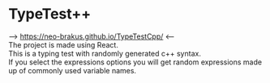 # TypeTest++

-->  https://neo-brakus.github.io/TypeTestCpp/  <--  
The project is made using React.  
This is a typing test with randomly generated c++ syntax.  
If you select the expressions options you will get random expressions made up of commonly used variable names.  
